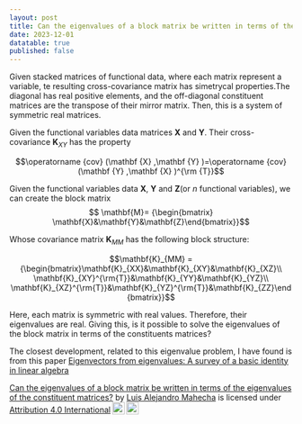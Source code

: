 ```yaml
---
layout: post
title: Can the eigenvalues of a block matrix be written in terms of the eigenvalues of the constituent matrices?
date: 2023-12-01
datatable: true
published: false
---
```


Given stacked matrices of functional data, where each matrix represent a variable, te resulting cross-covariance matrix has simetrycal properties.The diagonal has real positive elements, and the off-diagonal constituent matrices are the transpose of their mirror matrix. Then, this is a system of symmetric real matrices.

Given the functional variables data matrices $\mathbf {X}$ and $\mathbf {Y}$. Their cross-covariance $\mathbf{K}_{XY}$ has the property

$$\operatorname {cov} (\mathbf {X} ,\mathbf {Y} )=\operatorname {cov} (\mathbf {Y} ,\mathbf {X} )^{\rm {T}}$$

Given the functional variables data $\mathbf{X}$, $\mathbf{Y}$ and $\mathbf{Z}$(or $n$ functional variables), we can create the block matrix
$$ \mathbf{M}= {\begin{bmatrix} \mathbf{X}&\mathbf{Y}&\mathbf{Z}\end{bmatrix}}$$

Whose covariance matrix $\mathbf{K}_{MM}$ has the following block structure: 

$$\mathbf{K}_{MM} ={\begin{bmatrix}\mathbf{K}_{XX}&\mathbf{K}_{XY}&\mathbf{K}_{XZ}\\
\mathbf{K}_{XY}^{\rm{T}}&\mathbf{K}_{YY}&\mathbf{K}_{YZ}\\
\mathbf{K}_{XZ}^{\rm{T}}&\mathbf{K}_{YZ}^{\rm{T}}&\mathbf{K}_{ZZ}\end{bmatrix}}$$

Here, each matrix is symmetric with real values. Therefore, their eigenvalues are real. Giving this, is it possible to solve the eigenvalues of the block matrix in terms of the constituents matrices?

The closest development, related to this eigenvalue problem, I have found is from this paper [Eigenvectors from eigenvalues: A survey of a basic identity in linear algebra](https://arxiv.org/abs/1908.03795)


<p xmlns:cc="http://creativecommons.org/ns#" xmlns:dct="http://purl.org/dc/terms/"><a property="dct:title" rel="cc:attributionURL" href="https://lamahechag.github.io/eigen-block-matrix/">Can the eigenvalues of a block matrix be written in terms of the eigenvalues of the constituent matrices?</a> by <a rel="cc:attributionURL dct:creator" property="cc:attributionName" href="https://lamahechag.github.io/about/">Luis Alejandro Mahecha</a> is licensed under <a href="http://creativecommons.org/licenses/by/4.0/?ref=chooser-v1" target="_blank" rel="license noopener noreferrer" style="display:inline-block;">Attribution 4.0 International<img style="height:22px!important;margin-left:3px;vertical-align:text-bottom;" src="https://mirrors.creativecommons.org/presskit/icons/cc.svg?ref=chooser-v1"><img style="height:22px!important;margin-left:3px;vertical-align:text-bottom;" src="https://mirrors.creativecommons.org/presskit/icons/by.svg?ref=chooser-v1"></a></p>



